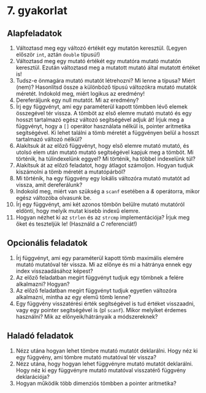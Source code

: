 # 7. gyakorlat

## Alapfeladatok

1. Változtasd meg egy változó értékét egy mutatón keresztül. (Legyen először `int`, aztán `double` típusú!)
1. Változtasd meg egy mutató értékét egy mutatóra mutató mutatón keresztül. Ezután változtasd meg a mutatott mutató által mutatott értéket is!
1. Tudsz-e önmagára mutató mutatót létrehozni? Mi lenne a típusa? Miért (nem)? Hasonlítsd össze a különböző típusú változókra mutató mutatók méretét. Indokold meg, miért logikus az eredmény!
1. Dereferáljunk egy null mutatót. Mi az eredmény?
1. Írj egy függvényt, ami egy paraméterül kapott tömbben lévő elemek összegével tér vissza. A tömböt az első elemre mutató mutató és egy hosszt tartalmazó egész változó segítségével adjuk át! Írjuk meg a függvényt, hogy a `[]` operátor használata nélkül is, pointer aritmetika segítségével. Ki lehet találni a tömb méretét a függvényen belül a hosszt tartalmazó változó nélkül?
1. Alakítsuk át az előző függvényt, hogy első elemre mutató mutató, és utolsó elem után mutató mutató segítségével kapjuk meg a tömböt. Mi történik, ha túlindexelünk eggyel? Mi történik, ha többel indexelünk túl?
1. Alakítsuk át az előző feladatot, hogy átlagot számoljon. Hogyan tudjuk kiszámolni a tömb méretét a mutatópárból?
1. Mi történik, ha egy függvény egy lokális változóra mutató mutatót ad vissza, amit dereferálunk?
1. Indokold meg, miért van szükség a `scanf` esetében a _&_ operátorra, mikor egész változóba olvasunk be.
1. Írj egy függvényt, ami két azonos tömbön belülre mutató mutatóról eldönti, hogy melyik mutat kisebb indexű elemre.
1. Hogyan nézhet ki az `strlen` és az `strcmp` implementációja? Írjuk meg őket és teszteljük le! (Használd a *C* referenciát!)

## Opcionális feladatok

1. Írj függvényt, ami egy paraméterül kapott tömb maximális elemére mutató mutatóval tér vissza. Mi az előnye és mi a hátránya ennek egy index visszaadásához képest?
2. Az előző feladatban megírt függvényt tudjuk egy tömbnek a felére alkalmazni? Hogyan?
3. Az előző feladatban megírt függvényt tudjuk egyetlen változóra alkalmazni, mintha az egy elemű tömb lenne?
4. Egy függvény visszatérési érték segítségével is tud értéket visszaadni, vagy egy pointer segítségével is (pl `scanf`). Mikor melyiket érdemes használni? Mik az előnyeik/hátrányaik a módszereknek?

## Haladó feladatok

1. Nézz utána hogyan lehet tömbre mutató mutatót deklarálni. Hogy néz ki egy függvény, ami tömbre mutató mutatóval tér vissza?
2. Nézz utána, hogy hogyan lehet függvényre mutató mutatót deklarálni. Hogy néz ki egy függvényre mutató mutatóval visszatérő függvény deklarációja?
3. Hogyan működik több dimenziós tömbben a pointer aritmetika? 
